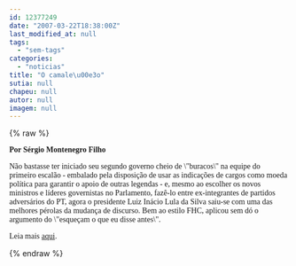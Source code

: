```yaml
---
id: 12377249
date: "2007-03-22T18:38:00Z"
last_modified_at: null
tags:
  - "sem-tags"
categories:
  - "noticias"
title: "O camale\u00e3o"
sutia: null
chapeu: null
autor: null
imagem: null
---
```

{% raw %}
<p><P><FONT face=Verdana><STRONG>Por Sérgio Montenegro Filho</STRONG></FONT></P></p>
<p><P><FONT face=Verdana>Não bastasse ter iniciado seu segundo governo cheio de \"buracos\" na equipe do primeiro escalão - embalado pela disposição de usar as indicações de cargos como moeda política para garantir o apoio de outras legendas&nbsp;- e, mesmo ao escolher os novos ministros e líderes governistas no Parlamento, fazê-lo entre ex-integrantes de partidos adversários do PT, agora o presidente Luiz Inácio Lula da Silva saiu-se com uma das melhores pérolas da mudança de discurso. Bem ao estilo FHC, aplicou sem dó o argumento do \"esqueçam o que eu disse antes\".</FONT></P></p>
<p><P><FONT face=Verdana>Leia mais <A href=\"https://jc3.uol.com.br/2007/03/22/not_135188.php\">aqui</A>.</FONT></P> </p>
{% endraw %}